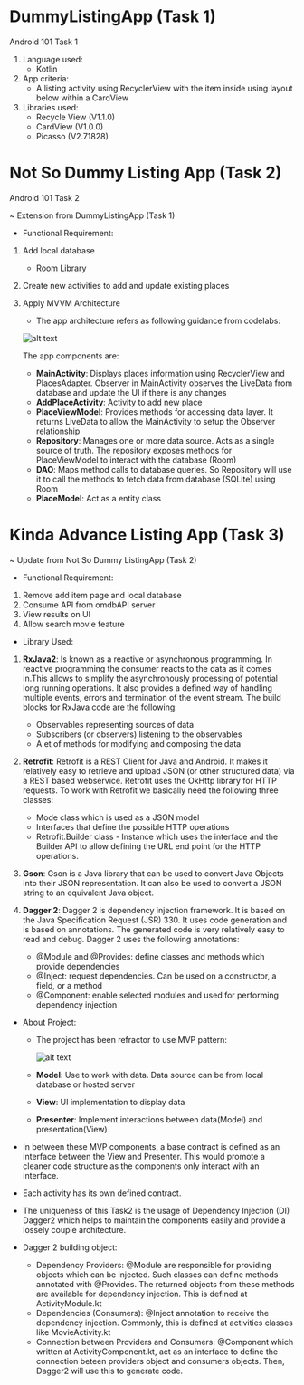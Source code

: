 # DummyListingApp (Task 1)
Android 101 Task 1

1. Language used:
   - Kotlin
2. App criteria:
   - A listing activity using RecyclerView with the item inside using layout below within a CardView
3. Libraries used:
   - Recycle View (V1.1.0)
   - CardView (V1.0.0)
   - Picasso (V2.71828)
   
# Not So Dummy Listing App (Task 2)
Android 101 Task 2

~ Extension from DummyListingApp (Task 1)

- Functional Requirement:

1. Add local database
   - Room Library
2. Create new activities to add and update existing places
3. Apply MVVM Architecture
   - The app architecture refers as following guidance from codelabs:
   
   ![alt text](https://codelabs.developers.google.com/codelabs/android-room-with-a-view-kotlin/img/1205d9f95688b35b.png)
   
   The app components are:
   
   - **MainActivity**: Displays places information using RecyclerView and PlacesAdapter. Observer in MainActivity observes the LiveData from database and update the UI if there is any changes
   - **AddPlaceActivity**: Activity to add new place
   - **PlaceViewModel**: Provides methods for accessing data layer. It returns LiveData to allow the MainActivity to setup the Observer relationship
   - **Repository**: Manages one or more data source. Acts as a single source of truth. The repository exposes methods for PlaceViewModel to interact with the database (Room)
   - **DAO**: Maps method calls to database queries. So Repository will use it to call the methods to fetch data from database (SQLite) using Room
   - **PlaceModel**: Act as a entity class
   
# Kinda Advance Listing App (Task 3)

~ Update from Not So Dummy ListingApp (Task 2)

- Functional Requirement:

1. Remove add item page and local database
2. Consume API from omdbAPI server
3. View results on UI 
4. Allow search movie feature

- Library Used:

1. **RxJava2**: Is known as a reactive or asynchronous programming. In reactive programming the consumer reacts to the data as it comes in.This allows to simplify the asynchronously processing of potential long running operations. It also provides a defined way of handling multiple events, errors and termination of the event stream.
The build blocks for RxJava code are the following:

   - Observables representing sources of data
   - Subscribers (or observers) listening to the observables
   - A et of methods for modifying and composing the data

2. **Retrofit**: Retrofit is a REST Client for Java and Android. It makes it relatively easy to retrieve and upload JSON (or other structured data) via a REST based webservice. Retrofit uses the OkHttp library for HTTP requests.
To work with Retrofit we basically need the following three classes:

   - Mode class which is used as a JSON model
   - Interfaces that define the possible HTTP operations
   - Retrofit.Builder class - Instance which uses the interface and the Builder API to allow defining the URL end point for the HTTP operations.

3. **Gson**: Gson is a Java library that can be used to convert Java Objects into their JSON representation. It can also be used to convert a JSON string to an equivalent Java object.

4. **Dagger 2**: Dagger 2 is dependency injection framework. It is based on the Java Specification Request (JSR) 330. It uses code generation and is based on annotations. The generated code is very relatively easy to read and debug.
Dagger 2 uses the following annotations:

   - @Module and @Provides: define classes and methods which provide dependencies
   - @Inject: request dependencies. Can be used on a constructor, a field, or a method
   - @Component: enable selected modules and used for performing dependency injection

- About Project:

   - The project has been refractor to use MVP pattern:
   
      ![alt text](https://miro.medium.com/max/2732/1*vMYEKJ11g-zNzRT8sfLqIQ.png)
      
   - **Model**: Use to work with data. Data source can be from local database or hosted server
   - **View**: UI implementation to display data
   - **Presenter**: Implement interactions between data(Model) and presentation(View)
   
- In between these MVP components, a base contract is defined as an interface between the View and Presenter. This would promote a cleaner code structure as the components only interact with an interface.

- Each activity has its own defined contract.

- The uniqueness of this Task2 is the usage of Dependency Injection (DI) Dagger2 which helps to maintain the components easily and provide a lossely couple architecture.

- Dagger 2 building object:

	- Dependency Providers: @Module are responsible for providing objects which can be injected. Such classes can define methods annotated with @Provides. The returned objects from these methods are available for dependency injection. This is defined at ActivityModule.kt
	- Dependencies (Consumers): @Inject annotation to receive the dependency injection. Commonly, this is defined at activities classes like MovieActivity.kt
	- Connection between Providers and Consumers: @Component which written at ActivityComponent.kt, act as an interface to define the connection beteen providers object and consumers objects. Then, Dagger2 will use this to generate code.

   
   
